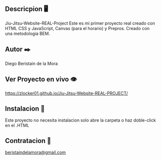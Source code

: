 ## Descricpion 🖥️

Jiu-Jitsu-Website-REAL-Project
Este es mi primer proyecto real creado con HTML CSS y JavaScript, Canvas (para el horario) y Prepros.
Creado con una metodologia BEM.

## Autor ✒️

Diego Beristain de la Mora

## Ver Proyecto en vivo 👁️

https://zlocker01.github.io/Jiu-Jitsu-Website-REAL-PROJECT/

## Instalacion 🔌

Este proyecto no necesita instalacion solo abre la carpeta o haz doble-click en el .HTML

## Contratacion 📧

beristaindelamora@gmail.com
